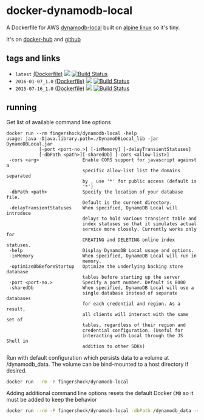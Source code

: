 # docker-dynamodb-local

A Dockerfile for AWS [dynamodb-local](http://docs.aws.amazon.com/amazondynamodb/latest/developerguide/Tools.DynamoDBLocal.html) built on [alpine linux](http://www.alpinelinux.org/) so it's tiny.

It's on [docker-hub](https://hub.docker.com/r/fingershock/dynamodb-local/) and [github](https://github.com/iJJi/docker-dynamodb-local)

## tags and links
 * `latest` [(Dockerfile)](https://github.com/iJJi/docker-dynamodb-local/blob/master/Dockerfile) [![](https://badge.imagelayers.io/fingershock/dynamodb-local:latest.svg)](https://imagelayers.io/?images=fingershock/dynamodb-local:latest) [![Build Status](https://travis-ci.org/iJJi/docker-dynamodb-local.svg?branch=master)](https://travis-ci.org/iJJi/docker-dynamodb-local)
 * `2016-01-07_1.0` [(Dockerfile)](https://github.com/iJJi/docker-dynamodb-local/blob/2016-01-07_1.0/Dockerfile) [![](https://badge.imagelayers.io/fingershock/dynamodb-local:2016-01-07_1.0.svg)](https://imagelayers.io/?images=fingershock/dynamodb-local:2016-01-07_1.0) [![Build Status](https://travis-ci.org/iJJi/docker-dynamodb-local.svg?branch=2016-01-07_1.0)](https://travis-ci.org/iJJi/docker-dynamodb-local)
 * `2015-07-16_1.0` [(Dockerfile)](https://github.com/iJJi/docker-dynamodb-local/blob/2015-07-16_1.0/Dockerfile) [![](https://badge.imagelayers.io/fingershock/dynamodb-local:2015-07-16_1.0.svg)](https://imagelayers.io/?images=fingershock/dynamodb-local:2015-07-16_1.0) [![Build Status](https://travis-ci.org/iJJi/docker-dynamodb-local.svg?branch=2015-07-16_1.0)](https://travis-ci.org/iJJi/docker-dynamodb-local)

## running

Get list of available command line options
```
docker run --rm fingershock/dynamodb-local -help
usage: java -Djava.library.path=./DynamoDBLocal_lib -jar DynamoDBLocal.jar
            [-port <port-no.>] [-inMemory] [-delayTransientStatuses]
            [-dbPath <path>][-sharedDb] [-cors <allow-list>]
 -cors <arg>                Enable CORS support for javascript against a
                            specific allow-list list the domains separated
                            by , use '*' for public access (default is
                            '*')
 -dbPath <path>             Specify the location of your database file.
                            Default is the current directory.
 -delayTransientStatuses    When specified, DynamoDB Local will introduce
                            delays to hold various transient table and
                            index statuses so that it simulates actual
                            service more closely. Currently works only for
                            CREATING and DELETING online index statuses.
 -help                      Display DynamoDB Local usage and options.
 -inMemory                  When specified, DynamoDB Local will run in
                            memory.
 -optimizeDbBeforeStartup   Optimize the underlying backing store database
                            tables before starting up the server
 -port <port-no.>           Specify a port number. Default is 8000
 -sharedDb                  When specified, DynamoDB Local will use a
                            single database instead of separate databases
                            for each credential and region. As a result,
                            all clients will interact with the same set of
                            tables, regardless of their region and
                            credential configuration. (Useful for
                            interacting with Local through the JS Shell in
                            addition to other SDKs)
```


Run with default configuration which persists data to a volume at /dynamodb_data. The volume can be bind-mounted to a host directory if desired.
```sh
docker run --rm -P fingershock/dynamodb-local 
```


Adding additional command line options resets the default Docker `CMD` so it must be added to keep the behavior
```sh
docker run --rm -P fingershock/dynamodb-local -dbPath /dynamodb_data -sharedDb 
```
